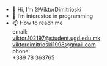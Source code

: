 - 👋 Hi, I’m @ViktorDimitrioski
- 👀 I’m interested in programming
- 📫 How to reach me <br>
email: <br>
 viktor.102197@student.ugd.edu.mk <br>
 viktordimitrioski1998@gmail.com <br>
phone: <br>
 +389 78 363765

<!---
ViktorDimitrioski/ViktorDimitrioski is a ✨ special ✨ repository because its `README.md` (this file) appears on your GitHub profile.
You can click the Preview link to take a look at your changes.
--->
